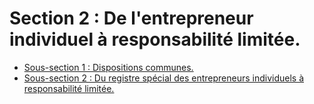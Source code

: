 # Section 2 : De l'entrepreneur individuel à responsabilité limitée.

- [Sous-section 1 : Dispositions communes.](sous-section-1)
- [Sous-section 2 : Du registre spécial des entrepreneurs individuels à responsabilité limitée.](sous-section-2)
